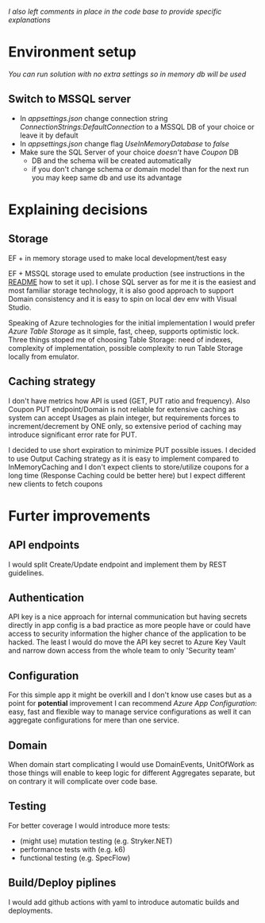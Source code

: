 
*I also left comments in place in the code base to provide specific  explanations* 

# Environment setup
*You can run solution with no extra settings so in memory db will be used*

## Switch to MSSQL server
* In *appsettings.json* change connection string *ConnectionStrings:DefaultConnection* to a MSSQL DB of your choice or leave it by default
* In *appsettings.json* change flag *UseInMemoryDatabase* to *false*
* Make sure the SQL Server of your choice *doesn't* have *Coupon* DB
   * DB and the schema will be created automatically 
   * if you don't change schema or domain model than for the next run you may keep same db and use its advantage 

# Explaining decisions
## Storage 
EF + in memory storage used to make local development/test easy

EF + MSSQL storage used to emulate production (see instructions in the [README](../README.md) how to set it up). I chose SQL server as for me it is the easiest and most familiar storage technology, it is also good approach to support Domain consistency and it is easy to spin on local dev env with Visual Studio.

Speaking of Azure technologies for the initial implementation I would prefer *Azure Table Storage* as it simple, fast, cheep, supports optimistic lock. Three things stoped me of choosing Table Storage: need of indexes, complexity of implementation, possible complexity to run Table Storage locally from emulator. 

## Caching strategy 
I don't have metrics how API is used (GET, PUT ratio and frequency). Also Coupon PUT endpoint/Domain is not reliable for extensive caching as system can accept Usages as plain integer, but requirements forces to increment/decrement by ONE only, so extensive period of caching may introduce significant error rate for PUT. 

I decided to use short expiration  to minimize PUT possible issues.
I decided to use Output Caching strategy as it is easy to implement compared to InMemoryCaching and
I don't expect clients to store/utilize coupons for a long time (Response Caching could be better here)
 but I expect different new clients to fetch coupons

# Furter improvements

## API endpoints
I would split Create/Update endpoint and implement them by REST guidelines.

## Authentication
API key is a nice approach for internal communication but having secrets directly in app config is a bad practice as more people have or could have access to security information the higher chance of the application to be hacked. The least I would do move the API key secret to Azure Key Vault and narrow down access from the whole team to only 'Security team'

## Configuration
For this simple app it might be overkill and I don't know use cases but as a point for **potential** improvement I can recommend *Azure App Configuration*: easy, fast and flexible way to manage service configurations as well it can aggregate configurations for mere than one service.  

## Domain
When domain start complicating I would use DomainEvents, UnitOfWork as those things will enable to keep logic for different Aggregates separate, but on contrary it will complicate over code base.

## Testing
For better coverage I would introduce more tests:
- (might use) mutation testing (e.g. Stryker.NET)
- performance tests with (e.g. k6)
- functional testing (e.g. SpecFlow)

## Build/Deploy piplines
I would add github actions with yaml to introduce automatic builds and deployments.